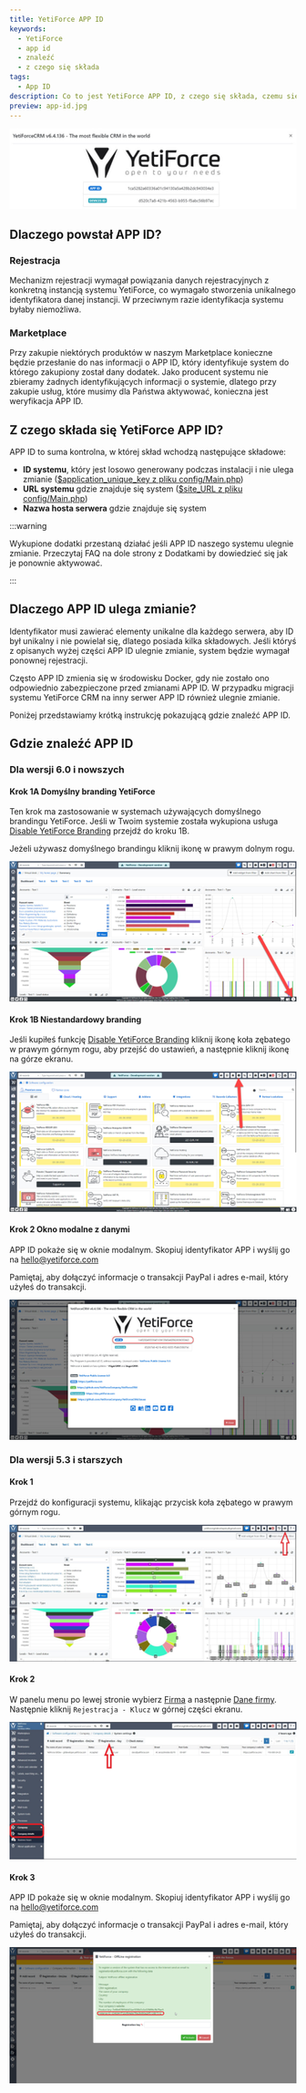 ```yaml
---
title: YetiForce APP ID
keywords:
  - YetiForce
  - app id
  - znaleźć
  - z czego się składa
tags:
  - App ID
description: Co to jest YetiForce APP ID, z czego się składa, czemu się zmienia, gdzie je znaleźć?
preview: app-id.jpg
---
```


![App ID](app-id.jpg)

## Dlaczego powstał APP ID?

### Rejestracja

Mechanizm rejestracji wymagał powiązania danych rejestracyjnych z konkretną instancją systemu YetiForce, co wymagało stworzenia unikalnego identyfikatora danej instancji. W przeciwnym razie identyfikacja systemu byłaby niemożliwa.

### Marketplace

Przy zakupie niektórych produktów w naszym Marketplace konieczne będzie przesłanie do nas informacji o APP ID, który identyfikuje system do którego zakupiony został dany dodatek. Jako producent systemu nie zbieramy żadnych identyfikujących informacji o systemie, dlatego przy zakupie usług, które musimy dla Państwa aktywować, konieczna jest weryfikacja APP ID.

## Z czego składa się YetiForce APP ID?

APP ID to suma kontrolna, w której skład wchodzą następujące składowe:

- **ID systemu**, który jest losowo generowany podczas instalacji i nie ulega zmianie ([$application_unique_key z pliku config/Main.php](https://doc.yetiforce.com/code/classes/Config-Main.html#property_application_unique_key))
- **URL systemu** gdzie znajduje się system ([$site_URL z pliku config/Main.php](https://doc.yetiforce.com/code/classes/Config-Main.html#property_site_URL))
- **Nazwa hosta serwera** gdzie znajduje się system

:::warning

Wykupione dodatki przestaną działać jeśli APP ID naszego systemu ulegnie zmianie. Przeczytaj FAQ na dole strony z Dodatkami by dowiedzieć się jak je ponownie aktywować.

:::

## Dlaczego APP ID ulega zmianie?

Identyfikator musi zawierać elementy unikalne dla każdego serwera, aby ID był unikalny i nie powielał się, dlatego posiada kilka składowych. Jeśli któryś z opisanych wyżej części APP ID ulegnie zmianie, system będzie wymagał ponownej rejestracji.

Często APP ID zmienia się w środowisku Docker, gdy nie zostało ono odpowiednio zabezpieczone przed zmianami APP ID. W przypadku migracji systemu YetiForce CRM na inny serwer APP ID również ulegnie zmianie.

Poniżej przedstawiamy krótką instrukcję pokazującą gdzie znaleźć APP ID.

## Gdzie znaleźć APP ID

### Dla wersji 6.0 i nowszych

#### Krok 1A Domyślny branding YetiForce

Ten krok ma zastosowanie w systemach używających domyślnego brandingu YetiForce. Jeśli w Twoim systemie została wykupiona usługa [Disable YetiForce Branding](https://yetiforce.com/pl/yetiforce-branding) przejdź do kroku 1B.

Jeżeli używasz domyślnego brandingu kliknij ikonę <i className="fas fa-info-circle fa-fw"></i> w prawym dolnym rogu.

![App ID](app-id-1.jpg)

#### Krok 1B Niestandardowy branding

Jeśli kupiłeś funkcję [Disable YetiForce Branding](https://yetiforce.com/pl/yetiforce-branding) kliknij ikonę koła zębatego <i className="fas fa-cog fa-fw"></i> w prawym górnym rogu, aby przejść do ustawień, a następnie kliknij ikonę <i className="fas fa-info-circle fa-fw"></i> na górze ekranu.

![App ID](app-id-2.jpg)

#### Krok 2 Okno modalne z danymi

APP ID pokaże się w oknie modalnym. Skopiuj identyfikator APP i wyślij go na hello@yetiforce.com

Pamiętaj, aby dołączyć informacje o transakcji PayPal i adres e-mail, który użyłeś do transakcji.

![App ID](app-id-0.jpg)

### Dla wersji 5.3 i starszych

#### Krok 1

Przejdź do konfiguracji systemu, klikając przycisk koła zębatego <i className="fas fa-cog fa-fw"></i> w prawym górnym rogu.

![App ID](app-id-3.jpg)

#### Krok 2

W panelu menu po lewej stronie wybierz [Firma](/administrator-guides/company) a następnie [Dane firmy](/administrator-guides/company/company-details/). Następnie kliknij `Rejestracja - Klucz` w górnej części ekranu.

![App ID](app-id-4.jpg)

#### Krok 3

APP ID pokaże się w oknie modalnym. Skopiuj identyfikator APP i wyślij go na hello@yetiforce.com

Pamiętaj, aby dołączyć informacje o transakcji PayPal i adres e-mail, który użyłeś do transakcji.

![App ID](app-id-4.png)
